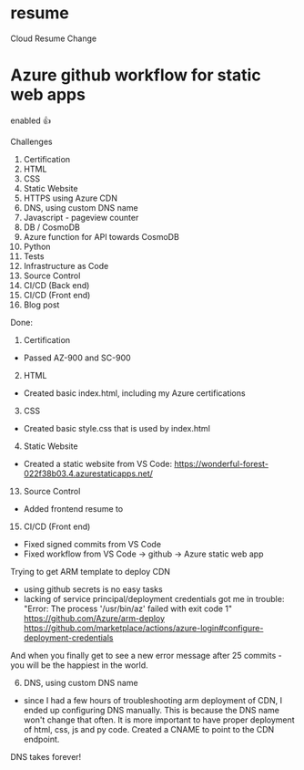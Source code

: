# resume
Cloud Resume Change

# Azure github workflow for static web apps
enabled :+1:

Challenges
1. Certification
2. HTML
3. CSS
4. Static Website
5. HTTPS using Azure CDN
6. DNS, using custom DNS name
7. Javascript - pageview counter
8. DB / CosmoDB
9. Azure function for API towards CosmoDB
10. Python 
11. Tests
12. Infrastructure as Code
13. Source Control
14. CI/CD (Back end)
15. CI/CD (Front end)
16. Blog post

Done:
1. Certification
- Passed AZ-900 and SC-900
2. HTML
- Created basic index.html, including my Azure certifications
3. CSS
- Created basic style.css that is used by index.html
4. Static Website
- Created a static website from VS Code: https://wonderful-forest-022f38b03.4.azurestaticapps.net/


13. Source Control
- Added frontend resume to 
15. CI/CD (Front end)
- Fixed signed commits from VS Code
- Fixed workflow from VS Code -> github -> Azure static web app



Trying to get ARM template to deploy CDN
- using github secrets is no easy tasks
- lacking of service principal/deployment credentials got me in trouble:
    "Error: The process '/usr/bin/az' failed with exit code 1"
    https://github.com/Azure/arm-deploy
    https://github.com/marketplace/actions/azure-login#configure-deployment-credentials

And when you finally get to see a new error message after 25 commits - you will be the happiest in the world.


6. DNS, using custom DNS name
- since I had a few hours of troubleshooting arm deployment of CDN, I ended up configuring DNS manually. This is because the DNS name won't change that often. It is more important to have proper deployment of html, css, js and py code. 
 Created a CNAME to point to the CDN endpoint.

 DNS takes forever! 